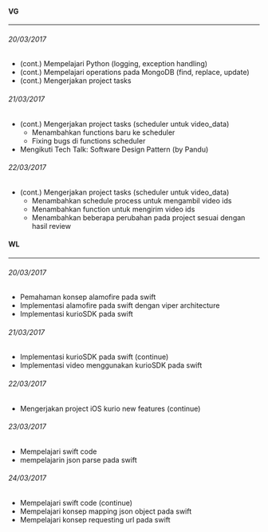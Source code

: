 #### VG
---

###### 20/03/2017
* (cont.) Mempelajari Python (logging, exception handling)
* (cont.) Mempelajari operations pada MongoDB (find, replace, update)
* (cont.) Mengerjakan project tasks

###### 21/03/2017
* (cont.) Mengerjakan project tasks (scheduler untuk video_data)
    * Menambahkan functions baru ke scheduler
    * Fixing bugs di functions scheduler
* Mengikuti Tech Talk: Software Design Pattern (by Pandu)

###### 22/03/2017
* (cont.) Mengerjakan project tasks (scheduler untuk video_data)
    * Menambahkan schedule process untuk mengambil video ids
    * Menambahkan function untuk mengirim video ids
    * Menambahkan beberapa perubahan pada project sesuai dengan hasil review

#### WL
---

###### 20/03/2017
* Pemahaman konsep alamofire pada swift
* Implementasi alamofire pada swift dengan viper architecture
* Implementasi kurioSDK pada swift

###### 21/03/2017
* Implementasi kurioSDK pada swift (continue)
* Implementasi video menggunakan kurioSDK pada swift


###### 22/03/2017
* Mengerjakan project iOS kurio new features (continue)

###### 23/03/2017
* Mempelajari swift code
* mempelajarin json parse pada swift

###### 24/03/2017
* Mempelajari swift code (continue)
* Mempelajari konsep mapping json object pada swift
* Mempelajari konsep requesting url pada swift
